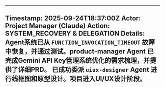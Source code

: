 
---
**Timestamp:** 2025-09-24T18:37:00Z
**Actor:** Project Manager (Claude)
**Action:** SYSTEM_RECOVERY & DELEGATION
**Details:**
Agent系统已从 `FUNCTION_INVOCATION_TIMEOUT` 故障中恢复，并通过测试。product-manager Agent 已完成Gemini API Key管理系统优化的需求梳理，并提供了详细PRD。
已成功委派 `uiux-designer` Agent 进行线框图和原型设计。项目进入UI/UX设计阶段。
---
